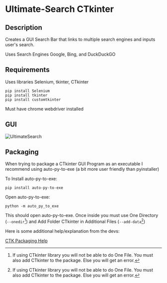 # Ultimate-Search CTkinter
## Description
Creates a GUI Search Bar that links to multiple search engines and inputs user's search.

Uses Search Engines Google, Bing, and DuckDuckGO
## Requirements
Uses libraries Selenium, tkinter, CTkinter
```
pip install Selenium
pip install tkinter
pip install customtkinter
```

Must have chrome webdriver installed
## GUI
![UltimateSearch](https://user-images.githubusercontent.com/121186555/209994760-3c66262b-e417-4e84-9869-73418ff79fd7.PNG)


## Packaging

When trying to package a CTkinter GUI Program as an executable I recommend using auto-py-to-exe (a bit more user friendly than pyinstaller)

To Install auto-py-to-exe:

```
pip install auto-py-to-exe
```

Open auto-py-to-exe:


```
python -m auto_py_to_exe
```


This should open auto-py-to-exe. Once inside you must use One Directory (`--onedir`[^1]) and Add Folder CTkinter in Additional Files (`--add-data`[^1])

Here is some additional help/explanation from the devs:

[CTK Packaging Help](https://github.com/TomSchimansky/CustomTkinter/wiki/Packaging)


[^1]: If using CTkinter library you will not be able to do One File. You must also add CTkinter to the package. Else you will get an error.
